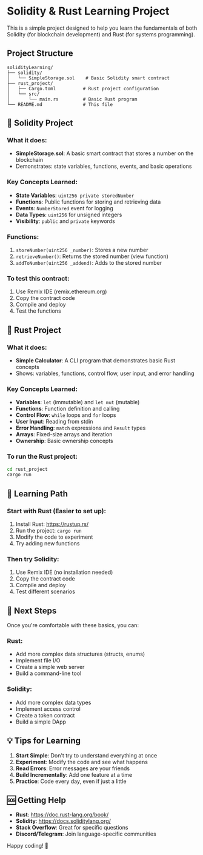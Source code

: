 # Solidity & Rust Learning Project

This is a simple project designed to help you learn the fundamentals of both Solidity (for blockchain development) and Rust (for systems programming).

## Project Structure

```
solidityLearning/
├── solidity/
│   └── SimpleStorage.sol    # Basic Solidity smart contract
├── rust_project/
│   ├── Cargo.toml          # Rust project configuration
│   └── src/
│       └── main.rs         # Basic Rust program
└── README.md               # This file
```

## 🚀 Solidity Project

### What it does:
- **SimpleStorage.sol**: A basic smart contract that stores a number on the blockchain
- Demonstrates: state variables, functions, events, and basic operations

### Key Concepts Learned:
- **State Variables**: `uint256 private storedNumber`
- **Functions**: Public functions for storing and retrieving data
- **Events**: `NumberStored` event for logging
- **Data Types**: `uint256` for unsigned integers
- **Visibility**: `public` and `private` keywords

### Functions:
1. `storeNumber(uint256 _number)`: Stores a new number
2. `retrieveNumber()`: Returns the stored number (view function)
3. `addToNumber(uint256 _addend)`: Adds to the stored number

### To test this contract:
1. Use Remix IDE (remix.ethereum.org)
2. Copy the contract code
3. Compile and deploy
4. Test the functions

## 🦀 Rust Project

### What it does:
- **Simple Calculator**: A CLI program that demonstrates basic Rust concepts
- Shows: variables, functions, control flow, user input, and error handling

### Key Concepts Learned:
- **Variables**: `let` (immutable) and `let mut` (mutable)
- **Functions**: Function definition and calling
- **Control Flow**: `while` loops and `for` loops
- **User Input**: Reading from stdin
- **Error Handling**: `match` expressions and `Result` types
- **Arrays**: Fixed-size arrays and iteration
- **Ownership**: Basic ownership concepts

### To run the Rust project:
```bash
cd rust_project
cargo run
```

## 🎯 Learning Path

### Start with Rust (Easier to set up):
1. Install Rust: https://rustup.rs/
2. Run the project: `cargo run`
3. Modify the code to experiment
4. Try adding new functions

### Then try Solidity:
1. Use Remix IDE (no installation needed)
2. Copy the contract code
3. Compile and deploy
4. Test different scenarios

## 🔧 Next Steps

Once you're comfortable with these basics, you can:

### Rust:
- Add more complex data structures (structs, enums)
- Implement file I/O
- Create a simple web server
- Build a command-line tool

### Solidity:
- Add more complex data types
- Implement access control
- Create a token contract
- Build a simple DApp

## 💡 Tips for Learning

1. **Start Simple**: Don't try to understand everything at once
2. **Experiment**: Modify the code and see what happens
3. **Read Errors**: Error messages are your friends
4. **Build Incrementally**: Add one feature at a time
5. **Practice**: Code every day, even if just a little

## 🆘 Getting Help

- **Rust**: https://doc.rust-lang.org/book/
- **Solidity**: https://docs.soliditylang.org/
- **Stack Overflow**: Great for specific questions
- **Discord/Telegram**: Join language-specific communities

Happy coding! 🚀

